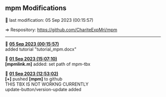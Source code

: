 ## **mpm Modifications**
 &#x1F535; last modification:   05 Sep 2023 (00:15:57)  
    
 &#8658; Respository: <a href= "https://github.com/ChariteExpMri/mpm">https://github.com/ChariteExpMri/mpm</a>  
    
    
    
------------------  
  &#x1F535;   <ins>**05 Sep 2023 (00:15:57)**</ins>  
  added tutorial "tutorial_mpm.docx"  
<!---->
  &#x1F535;   <ins>**01 Sep 2023 (15:07:10)**</ins>  
   __[mpmlink.m]__ added: set path of mpm-tbx  
<!---->
  &#x1F535;   <ins>**01 Sep 2023 (12:53:02)**</ins>  
  __[+]__ pushed __[mpm]__ to github  
  THIS TBX IS NOT WORKNG CURRENTLY  
  update-button/version-update added  
<!---->
